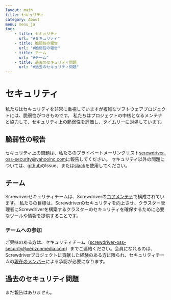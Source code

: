 ```yaml
---
layout: main
title: セキュリティ
category: About
menu: menu_ja
toc:
    - title: セキュリティ
      url: "#セキュリティ"
    - title: 脆弱性の報告
      url: "#脆弱性の報告"
    - title: チーム
      url: "#チーム"
    - title: 過去のセキュリティ問題
      url: "#過去のセキュリティ問題"
---
```

# セキュリティ
私たちはセキュリティを非常に重視していますが複雑なソフトウェアプロジェクトには、脆弱性がつきものです。
私たちはプロジェクトの中核となるメンテナと協力して、セキュリティ上の脆弱性を評価し、タイムリーに対処しています。


## 脆弱性の報告
セキュリティ上の問題は、私たちのプライベートメーリングリスト<screwdriver-oss-security@yahooinc.com>に報告してください。
セキュリティ以外の問題については、[github](./support#github)のIssue、または[slack](./support#slack)を使用してください。


## チーム
Screwriverセキュリティチームは、Screwdriverの[コアメンテナ](https://github.com/orgs/screwdriver-cd/teams/security)で構成されています。
私たちの目標は、Screwdriverのセキュリティを向上させ、クラスター管理者にScrewdriverを構築するクラスターのセキュリティを確保するために必要なツールや情報を提供することです。

### チームへの参加
ご興味のある方は、セキュリティチーム（<screwdriver-oss-security@verizonmedia.com>）までご連絡ください。会員になれるのは、Screwdriverプロジェクトに貢献した経験のある方に限られ、セキュリティチームの[現在のメンバー](https://github.com/orgs/screwdriver-cd/teams/security)による承認が必要になります。


## 過去のセキュリティ問題

まだ報告はありません。
